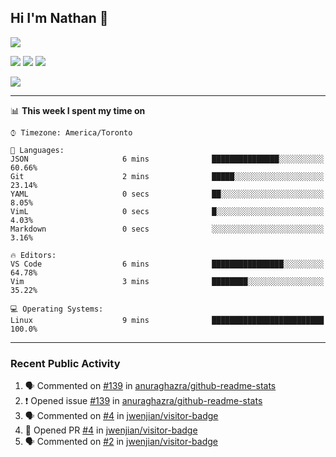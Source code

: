## Hi I'm Nathan 👋

![](https://visitor-badge.laobi.icu/badge?page_id=nathan13888.visiter.badge)

[![](https://img.shields.io/badge/OS-Ubuntu-blue?style=flat-square&logo=ubuntu&logoColor=white)](https://en.wikipedia.org/wiki/Linux)
[![](https://img.shields.io/badge/Editor-VSCodeInsiders-blue?style=flat-square&logo=visual-studio-code&logoColor=white)](https://code.visualstudio.com/)
[![](https://img.shields.io/badge/Editor-Neovim-blue?style=flat-square&logo=vim&logoColor=white)](https://github.com/neovim/neovim)

![](https://github-readme-stats.vercel.app/api?username=Nathan13888&show_icons=true&theme=dracula&hide=["stars"])

<!--![](https://github-readme-stats.vercel.app/api/top-langs/?username=Nathan13888)-->

---

<!--### 📊 Weekly Development Breakdown-->
<!--START_SECTION:waka-->
📊 **This week I spent my time on** 

```text
⌚︎ Timezone: America/Toronto

💬 Languages: 
JSON                     6 mins              ███████████████░░░░░░░░░░   60.66% 
Git                      2 mins              █████░░░░░░░░░░░░░░░░░░░░   23.14% 
YAML                     0 secs              ██░░░░░░░░░░░░░░░░░░░░░░░   8.05% 
VimL                     0 secs              █░░░░░░░░░░░░░░░░░░░░░░░░   4.03% 
Markdown                 0 secs              ░░░░░░░░░░░░░░░░░░░░░░░░░   3.16%

🔥 Editors: 
VS Code                  6 mins              ████████████████░░░░░░░░░   64.78% 
Vim                      3 mins              ████████░░░░░░░░░░░░░░░░░   35.22%

💻 Operating Systems: 
Linux                    9 mins              █████████████████████████   100.0%

```


<!--END_SECTION:waka-->

---

### Recent Public Activity

<!--START_SECTION:activity-->
1. 🗣 Commented on [#139](https://github.com//anuraghazra/github-readme-stats/issues/139) in [anuraghazra/github-readme-stats](https://github.com//anuraghazra/github-readme-stats)
2. ❗️ Opened issue [#139](https://github.com//anuraghazra/github-readme-stats/issues/139) in [anuraghazra/github-readme-stats](https://github.com//anuraghazra/github-readme-stats)
3. 🗣 Commented on [#4](https://github.com//jwenjian/visitor-badge/issues/4) in [jwenjian/visitor-badge](https://github.com//jwenjian/visitor-badge)
4. 💪 Opened PR [#4](https://github.com//jwenjian/visitor-badge/pull/4) in [jwenjian/visitor-badge](https://github.com//jwenjian/visitor-badge)
5. 🗣 Commented on [#2](https://github.com//jwenjian/visitor-badge/issues/2) in [jwenjian/visitor-badge](https://github.com//jwenjian/visitor-badge)
<!--END_SECTION:activity-->
